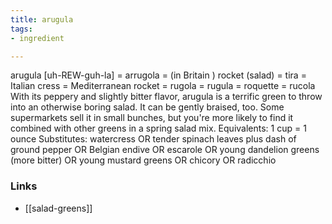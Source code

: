 ```yaml
---
title: arugula
tags:
- ingredient

---
```

arugula [uh-REW-guh-la] = arrugola = (in Britain ) rocket (salad) = tira = Italian cress = Mediterranean rocket = rugola = rugula = roquette = rucola With its peppery and slightly bitter flavor, arugula is a terrific green to throw into an otherwise boring salad. It can be gently braised, too. Some supermarkets sell it in small bunches, but you're more likely to find it combined with other greens in a spring salad mix. Equivalents: 1 cup = 1 ounce Substitutes: watercress OR tender spinach leaves plus dash of ground pepper OR Belgian endive OR escarole OR young dandelion greens (more bitter) OR young mustard greens OR chicory OR radicchio

### Links

* [[salad-greens]]
